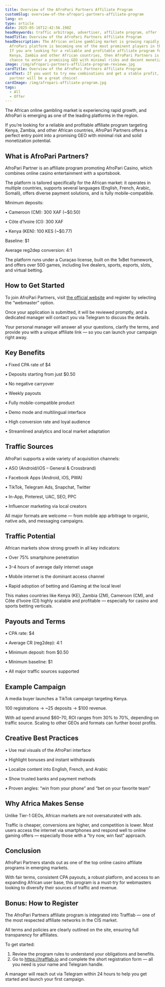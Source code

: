 ```yaml
---
title: Overview of the AfroPari Partners Affiliate Program
customSlug: overview-of-the-afropari-partners-affiliate-program
lang: en
type: article
date: 2025-05-16T12:42:56.198Z
headKeywords: traffic arbitrage, advertiser, affiliate program, offer
headTitle: Overview of the AfroPari Partners Affiliate Program
headDescription: The African online gambling market is growing rapidly, and the
  AfroPari platform is becoming one of the most prominent players in the region.
  If you are looking for a reliable and profitable affiliate program focused on
  Kenya, Zambia and other African countries, then AfroPari Partners is your
  chance to enter a promising GEO with minimal risks and decent monetization.
image: /img/afropari-partners-affiliate-program-revieww.jpg
cardTitle: Overview of the AfroPari Partners Affiliate Program
cardText: If you want to try new combinations and get a stable profit, afropari
  partner will be a great choice!
cardImage: /img/afropari-affiliate-program.jpg
tags:
  - All
  - Offer
---
```

The African online gambling market is experiencing rapid growth, and AfroPari is emerging as one of the leading platforms in the region.

If you’re looking for a reliable and profitable affiliate program targeting Kenya, Zambia, and other African countries, AfroPari Partners offers a perfect entry point into a promising GEO with minimal risk and solid monetization potential.

## What is AfroPari Partners?

AfroPari Partner is an affiliate program promoting AfroPari Casino, which combines online casino entertainment with a sportsbook.

The platform is tailored specifically for the African market: it operates in multiple countries, supports several languages (English, French, Arabic, Somali), offers diverse payment solutions, and is fully mobile-compatible.

Minimum deposits:

• Cameroon (CM): 300 XAF (~$0.50)

• Côte d’Ivoire (CI): 300 XAF

• Kenya (KEN): 100 KES (~$0.77)

Baseline: $1

Average reg2dep conversion: 4:1

The platform runs under a Curaçao license, built on the 1xBet framework, and offers over 500 games, including live dealers, sports, esports, slots, and virtual betting.

## How to Get Started

To join AfroPari Partners, visit [the official website](https://trafflab.io/en/) and register by selecting the “webmaster” option.

Once your application is submitted, it will be reviewed promptly, and a dedicated manager will contact you via Telegram to discuss the details.

Your personal manager will answer all your questions, clarify the terms, and provide you with a unique affiliate link — so you can launch your campaign right away.

## Key Benefits

• Fixed CPA rate of $4

• Deposits starting from just $0.50

• No negative carryover

• Weekly payouts

• Fully mobile-compatible product

• Demo mode and multilingual interface

• High conversion rate and loyal audience

• Streamlined analytics and local market adaptation

## Traffic Sources

AfroPari supports a wide variety of acquisition channels:

• ASO (Android/iOS – General & Crossbrand)

• Facebook Apps (Android, iOS, PWA)

• TikTok, Telegram Ads, Snapchat, Twitter

• In-App, Pinterest, UAC, SEO, PPC

• Influencer marketing via local creators

All major formats are welcome — from mobile app arbitrage to organic, native ads, and messaging campaigns.

## Traffic Potential

African markets show strong growth in all key indicators:

• Over 75% smartphone penetration

• 3–4 hours of average daily internet usage

• Mobile internet is the dominant access channel

• Rapid adoption of betting and iGaming at the local level

This makes countries like Kenya (KE), Zambia (ZM), Cameroon (CM), and Côte d’Ivoire (CI) highly scalable and profitable — especially for casino and sports betting verticals.

## Payouts and Terms

• CPA rate: $4

• Average CR (reg2dep): 4:1

• Minimum deposit: from $0.50

• Minimum baseline: $1

• All major traffic sources supported

## Example Campaign

A media buyer launches a TikTok campaign targeting Kenya.

100 registrations → ~25 deposits → $100 revenue.

With ad spend around $60–70, ROI ranges from 30% to 70%, depending on traffic source. Scaling to other GEOs and formats can further boost profits.

## Creative Best Practices

• Use real visuals of the AfroPari interface

• Highlight bonuses and instant withdrawals

• Localize content into English, French, and Arabic

• Show trusted banks and payment methods

• Proven angles: “win from your phone” and “bet on your favorite team”

## Why Africa Makes Sense

Unlike Tier-1 GEOs, African markets are not oversaturated with ads.

Traffic is cheaper, conversions are higher, and competition is lower. Most users access the internet via smartphones and respond well to online gaming offers — especially those with a “try now, win fast” approach.

## Conclusion

AfroPari Partners stands out as one of the top online casino affiliate programs in emerging markets.

With fair terms, consistent CPA payouts, a robust platform, and access to an expanding African user base, this program is a must-try for webmasters looking to diversify their sources of traffic and revenue.

## Bonus: How to Register

The AfroPari Partners affiliate program is integrated into Trafflab — one of the most respected affiliate networks in the CIS market.

All terms and policies are clearly outlined on the site, ensuring full transparency for affiliates.

To get started:

1. Review the program rules to understand your obligations and benefits.
2. Go to <https://trafflab.io> and complete the short registration form — all you need is your name and Telegram handle.

A manager will reach out via Telegram within 24 hours to help you get started and launch your first campaign.
